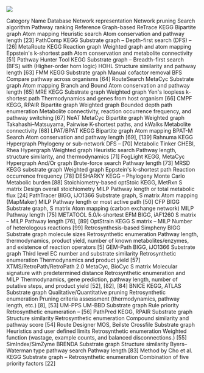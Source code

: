 ![](https://ars.els-cdn.com/content/image/1-s2.0-S2405805X17300820-gr1.jpg)

Category	Name	Database	Network representation	Network pruning	Search algorithm	Pathway ranking	Reference
Graph-based	ReTrace	KEGG	Bipartite graph	Atom mapping	Heuristic search	Atom conservation and pathway length	[23]
PathComp	KEGG	Substrate graph	–	Depth-first search (DFS)	–	[26]
MetaRoute	KEGG	Reaction graph	Weighted graph and atom mapping	Eppstein's k-shortest path	Atom conservation and metabolite connectivity	[51]
Pathway Hunter Tool	KEGG	Substrate graph	–	Breadth-first search (BFS) with (Higher-order horn logic) HOHL	Structure similarity and pathway length	[63]
FMM	KEGG	Substrate graph	Manual cofactor removal	BFS	Compare pathway across organisms	[64]
RouteSearch	MetaCyc	Substrate graph	Atom mapping	Branch and Bound	Atom conservation and pathway length	[65]
MRE	KEGG	Substrate graph	Weighted graph	Yen's loopless k-shortest path	Thermodynamics and genes from host organism	[66]
CMPF	KEGG, RPAIR	Bipartite graph	Weighted graph	Bounded depth path enumeration	Metabolite connectivity, reaction occurrence frequency, and pathway switching	[67]
NeAT	MetaCyc	Bipartite graph	Weighted graph	Takahashi–Matsuyama, Pairwise K-shortest paths, and kWalks	Metabolite connectivity	[68]
LPAT/BPAT	KEGG	Bipartite graph	Atom mapping	BPAT-M Search	Atom conservation and pathway length	[69], [139]
Rahnuma	KEGG	Hypergraph	Phylogeny or sub-network	DFS	–	[70]
Metabolic Tinker	CHEBI, Rhea	Hypergraph	Weighted graph	Heuristic search	Pathway length, structure similarity, and thermodynamics	[71]
FogLight	KEGG, MetaCyc	Hypergraph	And/Or graph	Brute-force search	Pathway length	[73]
MRSD	KEGG	substrate graph	Weighted graph	Eppstein's k-shortest path	Reaction occurrence frequency	[78]
DESHARKY	KEGG	–	Phylogeny	Monte Carlo	Metabolic burden	[88]
Stoichiometry-based	optStoic	KEGG, MetRxn	S matrix	Design overall stoichiometry	MILP	Pathway length or total metabolic flux	[24]
PathTracer	BIGG, iJO1366	Substrate graph, S matrix	Atom mapping (MapMaker)	MILP	Pathway length or most active path	[50]
CFP	BIGG	Substrate graph, S matrix	Atom mapping (carbon exchange network)	MILP	Pathway length	[75]
METATOOL 5.0/k-shortest EFM	BIGG, iAF1260	S matrix	–	MILP	Pathway length	[76], [89]
OptStrain	KEGG	S matrix	–	MILP	Number of heterologous reactions	[99]
Retrosynthesis-based	Simpheny	BIGG	Substrate graph	molecule sizes	Retrosynthetic enumeration	Pathway length, thermodynamics, product yield, number of known metabolites/enzymes, and existence of reaction operators	[5]
GEM-Path	BIGG, iJO1366	Substrate graph	Third level EC number and substrate similarity	Retrosynthetic enumeration	Thermodynamics and product yield	[57]
XTMS/RetroPath/RetroPath 2.0	MetaCyc, BioCyc	S matrix	Molecular signature with predetermined distance	Retrosynthetic enumeration and MILP	Thermodynamics, gene prediction, pathway length, number of putative steps, and product yield	[52], [82], [84]
BNICE	KEGG, ATLAS	Substrate graph	Qualitative/Quantitative pruning	Retrosynthetic enumeration	Pruning criteria assessment (thermodynamics, pathway length, etc.)	[8], [53]
UM-PPS	UM-BBD	Substrate graph	Rule priority	Retrosynthetic enumeration	–	[56]
PathPred	KEGG, RPAIR	Substrate graph	Structure similarity	Retrosynthetic enumeration	Compound similarity and pathway score	[54]
Route Designer	MOS, Beilste Crossfile	Substrate graph	Heuristics and user defined limits	Retrosynthetic enumeration	Weighted function (wastage, example counts, and balanced disconnections.)	[55]
SimIndex/SimZyme	BRENDA	Substrate graph	Structure similarity	Byers–Waterman type pathway search	Pathway length	[83]
Method by Cho et al.	KEGG	Substrate graph	–	Retrosynthetic enumeration	Combination of five priority factors	[22]